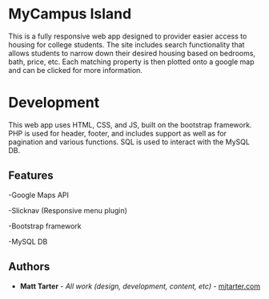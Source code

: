 # MyCampus Island

This is a fully responsive web app designed to provider easier access to housing for college students. The site includes search functionality that allows students to narrow down their desired housing based on bedrooms, bath, price, etc. Each matching property is then plotted onto a google map and can be clicked for more information.


# Development

This web app uses HTML, CSS, and JS, built on the bootstrap framework. PHP is used for header, footer, and includes support as well as for pagination and various functions. SQL is used to interact with the MySQL DB.

## Features

-Google Maps API

-Slicknav (Responsive menu plugin)

-Bootstrap framework

-MySQL DB

## Authors

* **Matt Tarter** - *All work (design, development, content, etc)* - [mjtarter.com](http://www.mjtarter.com)
